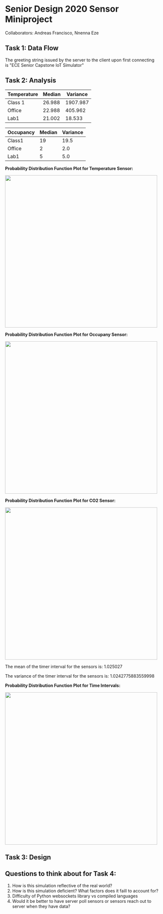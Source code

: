 # Senior Design 2020 Sensor Miniproject
Collaborators: Andreas Francisco, Nnenna Eze

## Task 1: Data Flow
The greeting string issued by the server to the client upon first connecting is "ECE Senior Capstone IoT Simulator"

## Task 2: Analysis
Temperature | Median | Variance
------------|--------|---------
Class 1 | 26.988 | 1907.987
Office | 22.988 | 405.962
Lab1 | 21.002 | 18.533

Occupancy | Median | Variance
----------|--------|---------
Class1 | 19 | 19.5
Office | 2 | 2.0
Lab1 | 5 | 5.0



**Probability Distribution Function Plot for Temperature Sensor:**

<img src="https://user-images.githubusercontent.com/44929220/92656877-d129aa00-f2c1-11ea-82dd-744e2deb4ff2.png" width="500" height="500">

**Probability Distribution Function Plot for Occupany Sensor:**

<img src="https://user-images.githubusercontent.com/44929220/92656932-e69ed400-f2c1-11ea-8318-c67c01921fb9.png" width="500" height="500">

**Probability Distribution Function Plot for CO2 Sensor:**

<img src="https://user-images.githubusercontent.com/44929220/92656956-f3bbc300-f2c1-11ea-98da-cdbacbef7ca1.png" width="500" height="500">


The mean of the timer interval for the sensors is: 1.025027

The variance of the timer interval for the sensors is: 1.0242775883559998

**Probability Distribution Function Plot for Time Intervals:**

<img src="https://user-images.githubusercontent.com/44929220/92656972-fc13fe00-f2c1-11ea-82e1-16766291f34f.png" width="500" height="500">



## Task 3: Design

## Questions to think about for Task 4:
1. How is this simulation reflective of the real world?
2. How is this simulation deficient? What factors does it faill to account for?
3. Difficulty of Python websockets library vs compiled languages
4. Would it be better to have server poll sensors or sensors reach out to server when they have data?
